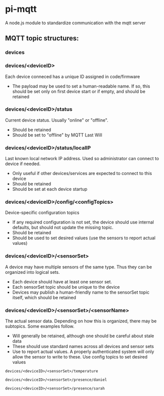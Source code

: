 # pi-mqtt
A node.js module to standardize communication with the mqtt server

## MQTT topic structures:

### devices

### devices/\<deviceID>
Each device conneced has a unique ID assigned in code/firmware
* The payload may be used to set a human-readable name. If so, this should be set only on first device start or if empty, and should be retained

### devices/\<deviceID>/status
Current device status. Usually "online" or "offline".
* Should be retained
* Should be set to "offline" by MQTT Last Will

### devices/\<deviceID>/status/localIP
Last known local network IP address. Used so administrator can connect to device if needed.
* Only useful if other devices/services are expected to connect to this device
* Should be retained
* Should be set at each device startup

### devices/\<deviceID>/config/\<configTopics>
Device-specific configuration topics
* If any required configuration is not set, the device should use internal defaults, but should not update the missing topic.
* Should be retained
* Should be used to set desired values (use the sensors to report actual values)

### devices/\<deviceID>/\<sensorSet>
A device may have multiple sensors of the same type. Thus they can be organized into logical sets.
* Each device should have at least one sensor set.
* Each sensorSet topic should be unique to the device
* Devices may publish a human-friendly name to the sensorSet topic itself, which should be retained
 
### devices/\<deviceID>/\<sensorSet>/\<sensorName>
The actual sensor data. Depending on how this is organized, there may be subtopics. Some examples follow.
* Will generally be retained, although one should be careful about stale data
* These should use standard names across all devices and sensor sets
* Use to report actual values. A properly authenticated system will only allow the sensor to write to these. Use config topics to set desired values

`devices/<deviceID>/<sensorSet>/temperature`

`devices/<deviceID>/<sensorSet>/presence/daniel`

`devices/<deviceID>/<sensorSet>/presence/sarah`
